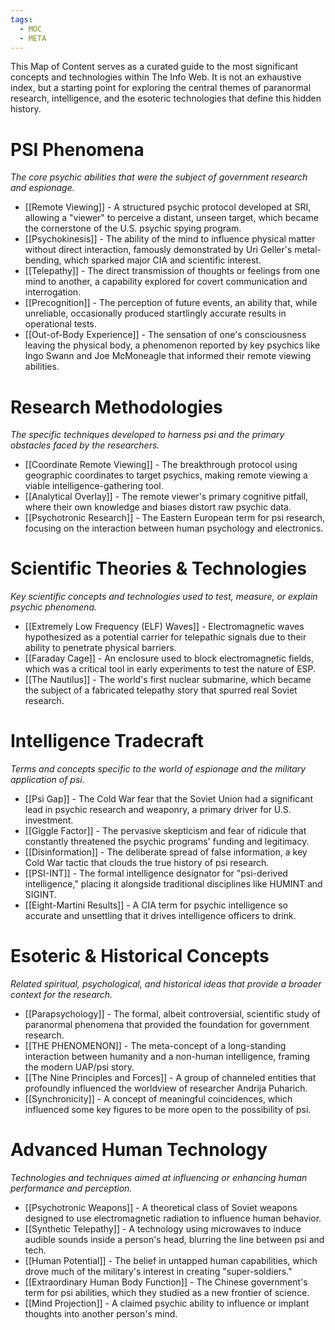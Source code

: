 ```yaml
---
tags:
  - MOC
  - META
---
```

This Map of Content serves as a curated guide to the most significant concepts and technologies within The Info Web. It is not an exhaustive index, but a starting point for exploring the central themes of paranormal research, intelligence, and the esoteric technologies that define this hidden history.

# PSI Phenomena
*The core psychic abilities that were the subject of government research and espionage.*

- [[Remote Viewing]] - A structured psychic protocol developed at SRI, allowing a "viewer" to perceive a distant, unseen target, which became the cornerstone of the U.S. psychic spying program.
- [[Psychokinesis]] - The ability of the mind to influence physical matter without direct interaction, famously demonstrated by Uri Geller's metal-bending, which sparked major CIA and scientific interest.
- [[Telepathy]] - The direct transmission of thoughts or feelings from one mind to another, a capability explored for covert communication and interrogation.
- [[Precognition]] - The perception of future events, an ability that, while unreliable, occasionally produced startlingly accurate results in operational tests.
- [[Out-of-Body Experience]] - The sensation of one's consciousness leaving the physical body, a phenomenon reported by key psychics like Ingo Swann and Joe McMoneagle that informed their remote viewing abilities.

# Research Methodologies
*The specific techniques developed to harness psi and the primary obstacles faced by the researchers.*

- [[Coordinate Remote Viewing]] - The breakthrough protocol using geographic coordinates to target psychics, making remote viewing a viable intelligence-gathering tool.
- [[Analytical Overlay]] - The remote viewer's primary cognitive pitfall, where their own knowledge and biases distort raw psychic data.
- [[Psychotronic Research]] - The Eastern European term for psi research, focusing on the interaction between human psychology and electronics.

# Scientific Theories & Technologies
*Key scientific concepts and technologies used to test, measure, or explain psychic phenomena.*

- [[Extremely Low Frequency (ELF) Waves]] - Electromagnetic waves hypothesized as a potential carrier for telepathic signals due to their ability to penetrate physical barriers.
- [[Faraday Cage]] - An enclosure used to block electromagnetic fields, which was a critical tool in early experiments to test the nature of ESP.
- [[The Nautilus]] - The world's first nuclear submarine, which became the subject of a fabricated telepathy story that spurred real Soviet research.

# Intelligence Tradecraft
*Terms and concepts specific to the world of espionage and the military application of psi.*

- [[Psi Gap]] - The Cold War fear that the Soviet Union had a significant lead in psychic research and weaponry, a primary driver for U.S. investment.
- [[Giggle Factor]] - The pervasive skepticism and fear of ridicule that constantly threatened the psychic programs' funding and legitimacy.
- [[Disinformation]] - The deliberate spread of false information, a key Cold War tactic that clouds the true history of psi research.
- [[PSI-INT]] - The formal intelligence designator for "psi-derived intelligence," placing it alongside traditional disciplines like HUMINT and SIGINT.
- [[Eight-Martini Results]] - A CIA term for psychic intelligence so accurate and unsettling that it drives intelligence officers to drink.

# Esoteric & Historical Concepts
*Related spiritual, psychological, and historical ideas that provide a broader context for the research.*

- [[Parapsychology]] - The formal, albeit controversial, scientific study of paranormal phenomena that provided the foundation for government research.
- [[THE PHENOMENON]] - The meta-concept of a long-standing interaction between humanity and a non-human intelligence, framing the modern UAP/psi story.
- [[The Nine Principles and Forces]] - A group of channeled entities that profoundly influenced the worldview of researcher Andrija Puharich.
- [[Synchronicity]] - A concept of meaningful coincidences, which influenced some key figures to be more open to the possibility of psi.

# Advanced Human Technology
*Technologies and techniques aimed at influencing or enhancing human performance and perception.*

- [[Psychotronic Weapons]] - A theoretical class of Soviet weapons designed to use electromagnetic radiation to influence human behavior.
- [[Synthetic Telepathy]] - A technology using microwaves to induce audible sounds inside a person's head, blurring the line between psi and tech.
- [[Human Potential]] - The belief in untapped human capabilities, which drove much of the military's interest in creating "super-soldiers."
- [[Extraordinary Human Body Function]] - The Chinese government's term for psi abilities, which they studied as a new frontier of science.
- [[Mind Projection]] - A claimed psychic ability to influence or implant thoughts into another person's mind.
